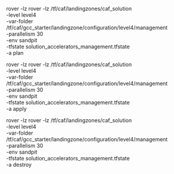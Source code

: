 


rover -lz rover -lz /tf/caf/landingzones/caf_solution \
-level level4 \
-var-folder /tf/caf/gcc_starter/landingzone/configuration/level4/management \
-parallelism 30 \
-env sandpit \
-tfstate solution_accelerators_management.tfstate \
-a plan

rover -lz rover -lz /tf/caf/landingzones/caf_solution \
-level level4 \
-var-folder /tf/caf/gcc_starter/landingzone/configuration/level4/management \
-parallelism 30 \
-env sandpit \
-tfstate solution_accelerators_management.tfstate \
-a apply

rover -lz rover -lz /tf/caf/landingzones/caf_solution \
-level level4 \
-var-folder /tf/caf/gcc_starter/landingzone/configuration/level4/management \
-parallelism 30 \
-env sandpit \
-tfstate solution_accelerators_management.tfstate \
-a destroy



